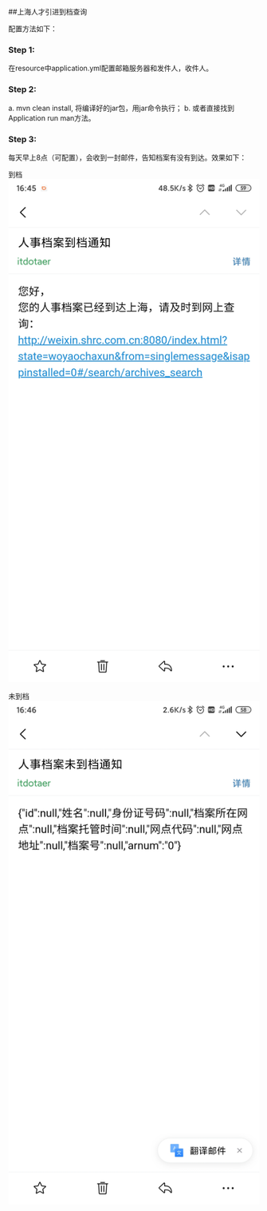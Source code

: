 ##上海人才引进到档查询

配置方法如下：
### Step 1:
在resource中application.yml配置邮箱服务器和发件人，收件人。

### Step 2:
a. mvn clean install, 将编译好的jar包，用jar命令执行；
b. 或者直接找到Application run man方法。

### Step 3:
每天早上8点（可配置），会收到一封邮件，告知档案有没有到达。效果如下：

到档
![Alt text](./images/到档.jpg?raw=true "到档")

未到档
![Alt text](./images/未到档.jpg?raw=true "到档")
